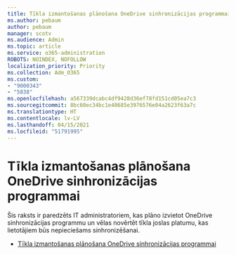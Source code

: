 ```yaml
---
title: Tīkla izmantošanas plānošana OneDrive sinhronizācijas programmai
ms.author: pebaum
author: pebaum
manager: scotv
ms.audience: Admin
ms.topic: article
ms.service: o365-administration
ROBOTS: NOINDEX, NOFOLLOW
localization_priority: Priority
ms.collection: Adm_O365
ms.custom:
- "9000343"
- "5838"
ms.openlocfilehash: a567339dcabc4df9428d36ef78fd151cd05ea7c3
ms.sourcegitcommit: 8bc60ec34bc1e40685e3976576e04a2623f63a7c
ms.translationtype: HT
ms.contentlocale: lv-LV
ms.lasthandoff: 04/15/2021
ms.locfileid: "51791995"
---
```

# <a name="network-utilization-planning-for-the-onedrive-sync-app"></a>Tīkla izmantošanas plānošana OneDrive sinhronizācijas programmai

Šis raksts ir paredzēts IT administratoriem, kas plāno izvietot OneDrive sinhronizācijas programmu un vēlas novērtēt tīkla joslas platumu, kas lietotājiem būs nepieciešams sinhronizēšanai.  

- [Tīkla izmantošanas plānošana OneDrive sinhronizācijas programmai](https://docs.microsoft.com/onedrive/network-utilization-planning)